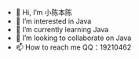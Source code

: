 - 👋 Hi, I’m 小陈本陈
- 👀 I’m interested in Java
- 🌱 I’m currently learning Java
- 💞️ I’m looking to collaborate on Java
- 📫 How to reach me QQ：19210462

<!---
192101462/192101462 is a ✨ special ✨ repository because its `README.md` (this file) appears on your GitHub profile.
You can click the Preview link to take a look at your changes.
--->

